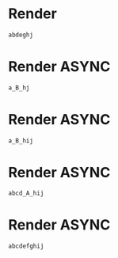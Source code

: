 # Render
```html
abdeghj
```


# Render ASYNC
```html
a_B_hj
```


# Render ASYNC
```html
a_B_hij
```


# Render ASYNC
```html
abcd_A_hij
```


# Render ASYNC
```html
abcdefghij
```
